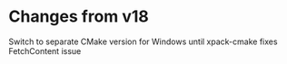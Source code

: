 # Changes from v18
Switch to separate CMake version for Windows until xpack-cmake fixes FetchContent issue
